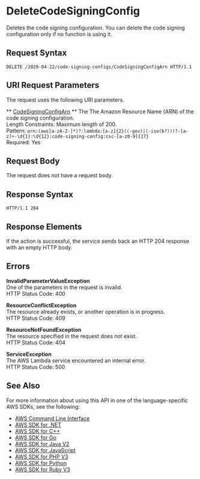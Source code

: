 # DeleteCodeSigningConfig<a name="API_DeleteCodeSigningConfig"></a>

Deletes the code signing configuration\. You can delete the code signing configuration only if no function is using it\. 

## Request Syntax<a name="API_DeleteCodeSigningConfig_RequestSyntax"></a>

```
DELETE /2020-04-22/code-signing-configs/CodeSigningConfigArn HTTP/1.1
```

## URI Request Parameters<a name="API_DeleteCodeSigningConfig_RequestParameters"></a>

The request uses the following URI parameters\.

 ** [CodeSigningConfigArn](#API_DeleteCodeSigningConfig_RequestSyntax) **   <a name="SSS-DeleteCodeSigningConfig-request-CodeSigningConfigArn"></a>
The The Amazon Resource Name \(ARN\) of the code signing configuration\.  
Length Constraints: Maximum length of 200\.  
Pattern: `arn:(aws[a-zA-Z-]*)?:lambda:[a-z]{2}((-gov)|(-iso(b?)))?-[a-z]+-\d{1}:\d{12}:code-signing-config:csc-[a-z0-9]{17}`   
Required: Yes

## Request Body<a name="API_DeleteCodeSigningConfig_RequestBody"></a>

The request does not have a request body\.

## Response Syntax<a name="API_DeleteCodeSigningConfig_ResponseSyntax"></a>

```
HTTP/1.1 204
```

## Response Elements<a name="API_DeleteCodeSigningConfig_ResponseElements"></a>

If the action is successful, the service sends back an HTTP 204 response with an empty HTTP body\.

## Errors<a name="API_DeleteCodeSigningConfig_Errors"></a>

 **InvalidParameterValueException**   
One of the parameters in the request is invalid\.  
HTTP Status Code: 400

 **ResourceConflictException**   
The resource already exists, or another operation is in progress\.  
HTTP Status Code: 409

 **ResourceNotFoundException**   
The resource specified in the request does not exist\.  
HTTP Status Code: 404

 **ServiceException**   
The AWS Lambda service encountered an internal error\.  
HTTP Status Code: 500

## See Also<a name="API_DeleteCodeSigningConfig_SeeAlso"></a>

For more information about using this API in one of the language\-specific AWS SDKs, see the following:
+  [AWS Command Line Interface](https://docs.aws.amazon.com/goto/aws-cli/lambda-2015-03-31/DeleteCodeSigningConfig) 
+  [AWS SDK for \.NET](https://docs.aws.amazon.com/goto/DotNetSDKV3/lambda-2015-03-31/DeleteCodeSigningConfig) 
+  [AWS SDK for C\+\+](https://docs.aws.amazon.com/goto/SdkForCpp/lambda-2015-03-31/DeleteCodeSigningConfig) 
+  [AWS SDK for Go](https://docs.aws.amazon.com/goto/SdkForGoV1/lambda-2015-03-31/DeleteCodeSigningConfig) 
+  [AWS SDK for Java V2](https://docs.aws.amazon.com/goto/SdkForJavaV2/lambda-2015-03-31/DeleteCodeSigningConfig) 
+  [AWS SDK for JavaScript](https://docs.aws.amazon.com/goto/AWSJavaScriptSDK/lambda-2015-03-31/DeleteCodeSigningConfig) 
+  [AWS SDK for PHP V3](https://docs.aws.amazon.com/goto/SdkForPHPV3/lambda-2015-03-31/DeleteCodeSigningConfig) 
+  [AWS SDK for Python](https://docs.aws.amazon.com/goto/boto3/lambda-2015-03-31/DeleteCodeSigningConfig) 
+  [AWS SDK for Ruby V3](https://docs.aws.amazon.com/goto/SdkForRubyV3/lambda-2015-03-31/DeleteCodeSigningConfig) 